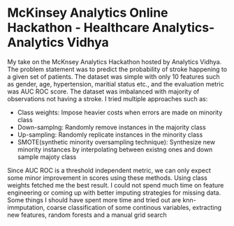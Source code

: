 
# McKinsey Analytics Online Hackathon - Healthcare Analytics-Analytics Vidhya

My take on the McKnsey Analytics Hackathon hosted by Analytics Vidhya. The problem statement was to predict the probability of stroke happening to a given set of patients. The dataset was simple with only 10 features such as gender, age, hypertension, maritial status etc., and the evaluation metric was AUC ROC score. The dataset was imbalanced with majority of observations not having a stroke. I tried multiple approaches such as:

* Class weights: Impose heavier costs when errors are made on minority class
* Down-samplng: Randomly remove instances in the majority class
* Up-sampling: Randomly replicate instances in the minority class
* SMOTE(synthetic minority oversampling technique): Synthesize new minority instances by interpolating between existng ones and down sample majoty class

Since AUC ROC is a threshold independent metric, we can only expect some minor improvement in scores using these methods. Using class weights fetched me the best result. I could not spend much time on feature engineering or coming up with better imputing strategies for missing data. Some things I should have spent more time and tried out are knn-immputation, coarse classification of some continous variables, extracting new features, random forests and a manual grid search
